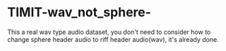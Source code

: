 # TIMIT-wav_not_sphere-
This a real wav type audio dataset, you don't need to consider how to change sphere header audio to riff header audio(wav), it's already done.
